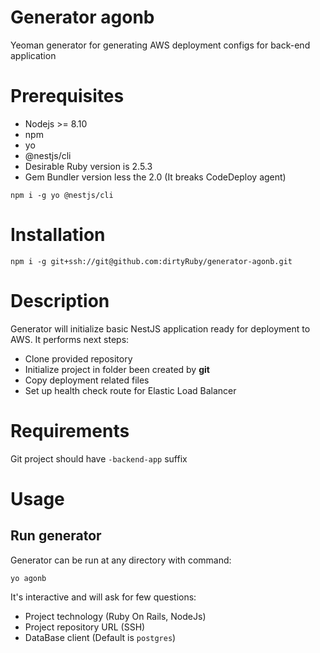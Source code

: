 # Generator agonb

Yeoman generator for generating AWS deployment configs for back-end application

# Prerequisites
* Nodejs >= 8.10
* npm
* yo
* @nestjs/cli
* Desirable Ruby version is 2.5.3
* Gem Bundler version less the 2.0 (It breaks CodeDeploy agent)

```
npm i -g yo @nestjs/cli
```

# Installation
```
npm i -g git+ssh://git@github.com:dirtyRuby/generator-agonb.git
```

# Description
Generator will initialize basic NestJS application ready for deployment to AWS. 
It performs next steps:
* Clone provided repository
* Initialize project in folder been created by **git**
* Copy deployment related files
* Set up health check route for Elastic Load Balancer

# Requirements
Git project should have `-backend-app` suffix

# Usage
## Run generator
Generator can be run at any directory with command:
```
yo agonb
```

It's interactive and will ask for few questions:
* Project technology (Ruby On Rails, NodeJs)
* Project repository URL (SSH)
* DataBase client (Default is `postgres`)
